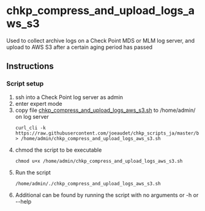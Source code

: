# chkp_compress_and_upload_logs_aws_s3
Used to collect archive logs on a Check Point MDS or MLM log server, and upload to AWS S3 after a certain aging period has passed

## Instructions 

### Script setup
1. ssh into a Check Point log server as admin
1. enter expert mode
1. copy file [chkp_compress_and_upload_logs_aws_s3.sh](https://raw.githubusercontent.com/joeaudet/chkp_scripts_ja/master/backup_scripts/chkp_compress_and_upload_logs_aws_s3.sh) to /home/admin/ on log server
   ```
   curl_cli -k https://raw.githubusercontent.com/joeaudet/chkp_scripts_ja/master/backup_scripts/chkp_compress_and_upload_logs_aws_s3.sh > /home/admin/chkp_compress_and_upload_logs_aws_s3.sh
   ```
1. chmod the script to be executable
   ```
   chmod u+x /home/admin/chkp_compress_and_upload_logs_aws_s3.sh
   ```
1. Run the script
   ```
   /home/admin/./chkp_compress_and_upload_logs_aws_s3.sh
   ```
1. Additional can be found by running the script with no arguments or -h or --help
